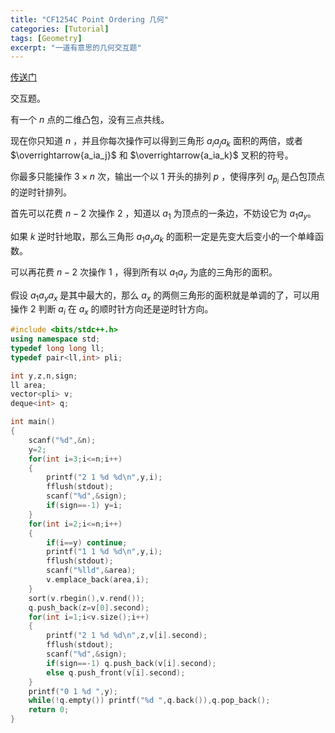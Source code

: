 ```yaml
---
title: "CF1254C Point Ordering 几何"
categories: [Tutorial]
tags: [Geometry]
excerpt: "一道有意思的几何交互题"
---
```


[传送门](http://codeforces.com/contest/1254/problem/C)

交互题。

有一个 $n$ 点的二维凸包，没有三点共线。

现在你只知道 $n$ ，并且你每次操作可以得到三角形 $a_ia_ja_k$ 面积的两倍，或者 $\overrightarrow{a_ia_j}$ 和 $\overrightarrow{a_ia_k}$ 叉积的符号。

你最多只能操作 $3\times n$ 次，输出一个以 $1$ 开头的排列 $p$ ，使得序列 $a_{p_i}$ 是凸包顶点的逆时针排列。

首先可以花费 $n-2$ 次操作 $2$ ，知道以 $a_1$ 为顶点的一条边，不妨设它为 $a_1a_y$。

如果 $k$ 逆时针地取，那么三角形 $a_1a_ya_k$ 的面积一定是先变大后变小的一个单峰函数。

可以再花费 $n-2$ 次操作 $1$ ，得到所有以 $a_1a_y$ 为底的三角形的面积。

假设 $a_1a_ya_x$ 是其中最大的，那么 $a_x$ 的两侧三角形的面积就是单调的了，可以用操作 $2$ 判断 $a_i$ 在 $a_x$ 的顺时针方向还是逆时针方向。

```cpp
#include <bits/stdc++.h>
using namespace std;
typedef long long ll;
typedef pair<ll,int> pli;

int y,z,n,sign;
ll area;
vector<pli> v;
deque<int> q;

int main()
{
    scanf("%d",&n);
    y=2;
    for(int i=3;i<=n;i++)
    {
        printf("2 1 %d %d\n",y,i);
        fflush(stdout);
        scanf("%d",&sign);
        if(sign==-1) y=i;
    }
    for(int i=2;i<=n;i++)
    {
        if(i==y) continue;
        printf("1 1 %d %d\n",y,i);
        fflush(stdout);
        scanf("%lld",&area);
        v.emplace_back(area,i);
    }
    sort(v.rbegin(),v.rend());
    q.push_back(z=v[0].second);
    for(int i=1;i<v.size();i++)
    {
        printf("2 1 %d %d\n",z,v[i].second);
        fflush(stdout);
        scanf("%d",&sign);
        if(sign==-1) q.push_back(v[i].second);
        else q.push_front(v[i].second);
    }
    printf("0 1 %d ",y);
    while(!q.empty()) printf("%d ",q.back()),q.pop_back();
    return 0;
}
```